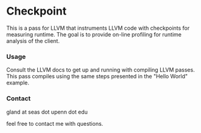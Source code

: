 # Checkpoint #

This is a pass for LLVM that instruments LLVM code with checkpoints for measuring runtime.  The goal is to provide on-line profiling for runtime analysis of the client.

### Usage ###

Consult the LLVM docs to get up and running with compiling LLVM passes.  This pass compiles using the same steps presented in the "Hello World" example.

### Contact ###

gland at seas dot upenn dot edu

feel free to contact me with questions.